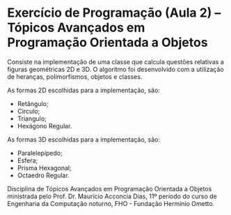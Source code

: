 # Exercício de Programação (Aula 2) – Tópicos Avançados em Programação Orientada a Objetos

Consiste na implementação de uma classe que calcula questões relativas a figuras geométricas 2D e 3D. O algoritmo foi desenvolvido com a utilização de heranças, polimorfismos, objetos e classes.

As formas 2D escolhidas para a implementação, são:
 - Retângulo;
 - Circulo;
 - Triangulo;
 - Hexágono Regular.

As formas 3D escolhidas para a implementação, são:
 - Paralelepípedo;
 - Esfera;
 - Prisma Hexagonal;
 - Octaedro Regular. 

Disciplina de Tópicos Avançados em Programação Orientada a Objetos ministrada pelo Prof. Dr. Maurício Acconcia Dias, 11º período do curso de Engenharia da Computação noturno, FHO - Fundação Hermínio Ometto.
